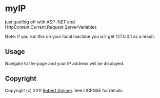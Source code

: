 myIP
==========

just goofing off with ASP .NET and HttpContext.Current.Request.ServerVariables

Note: If you run this on your local machine you will get 127.0.0.1 as a result.

Usage
-----

Navigate to the page and your IP address will be displayed.

Copyright
---------

Copyright (c) 2011 <a href="http://creatingcode.com">Robert Greiner</a>. See LICENSE for details.
